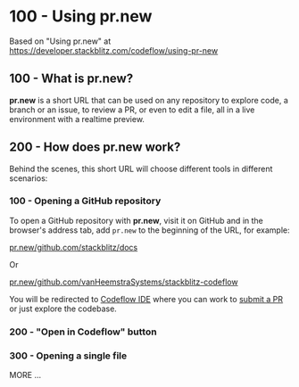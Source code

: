# 100 - Using pr.new

Based on "Using pr.new" at https://developer.stackblitz.com/codeflow/using-pr-new

## 100 - What is pr.new?
**pr.new** is a short URL that can be used on any repository to explore code, a branch or an issue, to review a PR, or even to edit a file, all in a live environment with a realtime preview.

## 200 - How does pr.new work?
Behind the scenes, this short URL will choose different tools in different scenarios:

### 100 - Opening a GitHub repository

To open a GitHub repository with **pr.new**, visit it on GitHub and in the browser's address tab, add ```pr.new``` to the beginning of the URL, for example:

[pr.new/github.com/stackblitz/docs](pr.new/github.com/stackblitz/docs)

Or

[pr.new/github.com/vanHeemstraSystems/stackblitz-codeflow](pr.new/github.com/vanHeemstraSystems/stackblitz-codeflow)

You will be redirected to [Codeflow IDE](https://developer.stackblitz.com/codeflow/working-in-codeflow-ide) where you can work to [submit a PR](https://developer.stackblitz.com/codeflow/working-in-codeflow-ide#submitting-a-pr) or just explore the codebase.

### 200 - "Open in Codeflow" button



### 300 - Opening a single file


MORE ...
